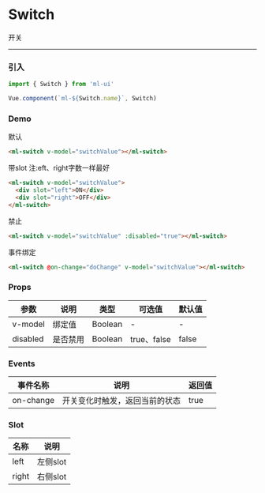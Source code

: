 # Switch

开关
<hr>

### 引入
```js
import { Switch } from 'ml-ui'

Vue.component(`ml-${Switch.name}`, Switch)
```
### Demo
默认
```html
<ml-switch v-model="switchValue"></ml-switch>
```
带slot 注:eft、right字数一样最好
```html
<ml-switch v-model="switchValue">
  <div slot="left">ON</div>
  <div slot="right">OFF</div>
</ml-switch>
```
禁止
```html
<ml-switch v-model="switchValue" :disabled="true"></ml-switch>
```
事件绑定
```html
<ml-switch @on-change="doChange" v-model="switchValue"></ml-switch>
```
### Props
| 参数          | 说明            | 类型            | 可选值                 | 默认值   |
|-------------  |---------------- |---------------- |---------------------- |-------- |
| v-model         | 绑定值		  | Boolean  | - | - |
| disabled         | 是否禁用	  | Boolean  |  true、false  | false |

### Events
| 事件名称          | 说明            | 返回值 |
|-------------  |---------------- | ---- |
|on-change	  |开关变化时触发，返回当前的状态	 | true|false |

### Slot
| 名称          | 说明            |
|-------------  |---------------- |
|left  |左侧slot |
|right  |右侧slot |